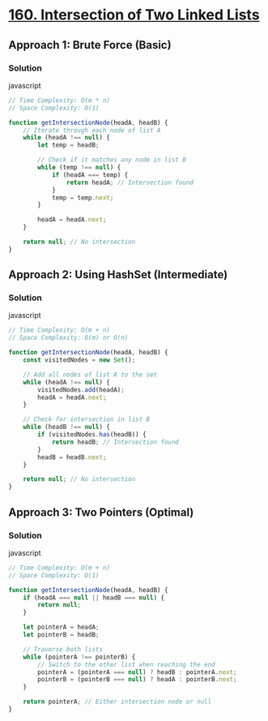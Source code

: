 # [160. Intersection of Two Linked Lists](https://leetcode.com/problems/intersection-of-two-linked-lists/)

## Approach 1: Brute Force (Basic)

### Solution
javascript
```javascript
// Time Complexity: O(m * n)
// Space Complexity: O(1)

function getIntersectionNode(headA, headB) {
    // Iterate through each node of list A
    while (headA !== null) {
        let temp = headB;

        // Check if it matches any node in list B
        while (temp !== null) {
            if (headA === temp) {
                return headA; // Intersection found
            }
            temp = temp.next;
        }

        headA = headA.next;
    }

    return null; // No intersection
}
```

## Approach 2: Using HashSet (Intermediate)

### Solution
javascript
```javascript
// Time Complexity: O(m + n)
// Space Complexity: O(m) or O(n)

function getIntersectionNode(headA, headB) {
    const visitedNodes = new Set();

    // Add all nodes of list A to the set
    while (headA !== null) {
        visitedNodes.add(headA);
        headA = headA.next;
    }

    // Check for intersection in list B
    while (headB !== null) {
        if (visitedNodes.has(headB)) {
            return headB; // Intersection found
        }
        headB = headB.next;
    }

    return null; // No intersection
}
```

## Approach 3: Two Pointers (Optimal)

### Solution
javascript
```javascript
// Time Complexity: O(m + n)
// Space Complexity: O(1)

function getIntersectionNode(headA, headB) {
    if (headA === null || headB === null) {
        return null;
    }

    let pointerA = headA;
    let pointerB = headB;

    // Traverse both lists
    while (pointerA !== pointerB) {
        // Switch to the other list when reaching the end
        pointerA = (pointerA === null) ? headB : pointerA.next;
        pointerB = (pointerB === null) ? headA : pointerB.next;
    }

    return pointerA; // Either intersection node or null
}
```

